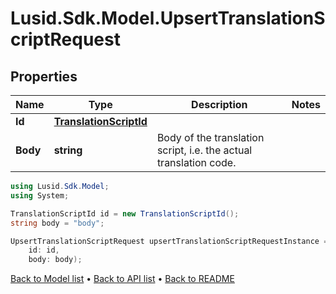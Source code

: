 # Lusid.Sdk.Model.UpsertTranslationScriptRequest

## Properties

Name | Type | Description | Notes
------------ | ------------- | ------------- | -------------
**Id** | [**TranslationScriptId**](TranslationScriptId.md) |  | 
**Body** | **string** | Body of the translation script, i.e. the actual translation code. | 

```csharp
using Lusid.Sdk.Model;
using System;

TranslationScriptId id = new TranslationScriptId();
string body = "body";

UpsertTranslationScriptRequest upsertTranslationScriptRequestInstance = new UpsertTranslationScriptRequest(
    id: id,
    body: body);
```

[Back to Model list](../README.md#documentation-for-models) &#8226; [Back to API list](../README.md#documentation-for-api-endpoints) &#8226; [Back to README](../README.md)
